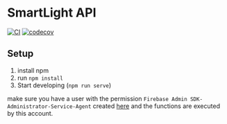 # SmartLight API

[![CI](https://github.com/adrianjost/SmartLight-API/workflows/CI/badge.svg)](https://github.com/adrianjost/SmartLight-API/actions?query=workflow%3ACI) [![codecov](https://codecov.io/gh/adrianjost/SmartLight-API/branch/master/graph/badge.svg)](https://codecov.io/gh/adrianjost/SmartLight-API)

## Setup

1. install npm
1. run `npm install`
1. Start developing (`npm run serve`)

make sure you have a user with the permission `Firebase Admin SDK-Administrator-Service-Agent` created [here](https://console.cloud.google.com/iam-admin/iam) and the functions are executed by this account.

